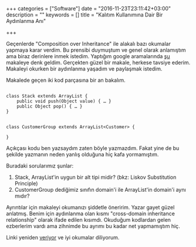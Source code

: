 +++
categories = ["Software"]
date = "2016-11-23T23:11:42+03:00"
description = ""
keywords = []
title = "Kalıtım Kullanımına Dair Bir Aydınlanma Anı"

+++

Geçenlerde "Composition over Inheritance" ile alakalı bazı okumalar yapmaya karar verdim. Bu prensibi duymuştum ve genel olarak anlamıştım ama biraz derinlere inmek istedim. Yaptığım google aramalarında <a href="https://www.thoughtworks.com/insights/blog/composition-vs-inheritance-how-choose">şu</a> makaleye denk geldim. Gerçekten güzel bir makale, herkese tavsiye ederim. Makaleyi okurken bir aydınlanma yaşadım ve paylaşmak istedim.

<!--more-->

Makalede geçen iki kod parçasına bir an bakalım. 

<pre><code>
class Stack extends ArrayList {
    public void push(Object value) { … }
    public Object pop() { … }
}
</code></pre>


<pre><code>
class CustomerGroup extends ArrayList&lt;Customer&gt; {

}
</code></pre>

Açıkçası kodu ben yazsaydım zaten böyle yazmazdım. Fakat yine de bu şekilde yazmanın neden yanlış olduğuna hiç kafa yormamıştım. 

Buradaki sorularımız şunlar:

1. Stack, ArrayList'in uygun bir alt tipi midir? (bkz: Liskov Substitution Principle)
2. CustomerGroup dediğimiz sınıfın domain'i ile ArrayList'in domain'i aynı mıdır? 

Ayrıntılar için makaleyi okumanızı şiddetle öneririm. Yazar gayet güzel anlatmış. Benim için aydınlanma olan kısmı "cross-domain inheritance relationship" olarak ifade edilen kısımdı. Okuduğum kodlardan gelen ezberlerim vardı ama zihnimde bu ayrımı bu kadar net yapmamıştım hiç. 

Linki yeniden <a href="https://www.thoughtworks.com/insights/blog/composition-vs-inheritance-how-choose">veriyor</a>  ve iyi okumalar diliyorum.